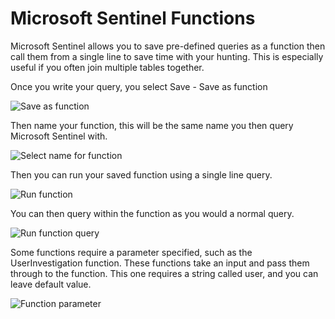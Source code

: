 # Microsoft Sentinel Functions

Microsoft Sentinel allows you to save pre-defined queries as a function then call them from a single line to save time with your hunting. This is especially useful if you often join multiple tables together.

Once you write your query, you select Save - Save as function

![Save as function](https://github.com/reprise99/Sentinel-Queries/blob/main/Functions/ReadmeImages/function1.png?raw=true)

Then name your function, this will be the same name you then query Microsoft Sentinel with.

![Select name for function](https://github.com/reprise99/Sentinel-Queries/blob/main/Functions/ReadmeImages/function2.png?raw=true)

Then you can run your saved function using a single line query.

![Run function](https://github.com/reprise99/Sentinel-Queries/blob/main/Functions/ReadmeImages/function3.png?raw=true)

You can then query within the function as you would a normal query.

![Run function query](https://github.com/reprise99/Sentinel-Queries/blob/main/Functions/ReadmeImages/function4.png?raw=true)

Some functions require a parameter specified, such as the UserInvestigation function. These functions take an input and pass them through to the function. This one requires a string called user, and you can leave default value.

![Function parameter](https://github.com/reprise99/Sentinel-Queries/blob/main/Functions/ReadmeImages/function5.png?raw=true)
